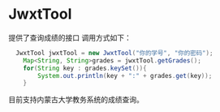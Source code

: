 # JwxtTool
提供了查询成绩的接口
调用方式如下：
```java
  JwxtTool jwxtTool = new JwxtTool("你的学号", "你的密码");
	Map<String, String>grades = jwxtTool.getGrades();
	for(String key : grades.keySet()){
		System.out.println(key + ":" + grades.get(key));
	}
```
目前支持内蒙古大学教务系统的成绩查询。
